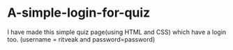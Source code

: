 # A-simple-login-for-quiz
I have made this simple quiz page(using HTML and CSS) which have a login too. (username = ritveak and password=password)
